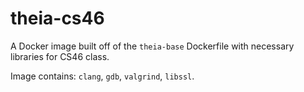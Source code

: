 # theia-cs46

A Docker image built off of the `theia-base` Dockerfile with necessary libraries for CS46 class.

Image contains: `clang`, `gdb`, `valgrind`, `libssl`.

